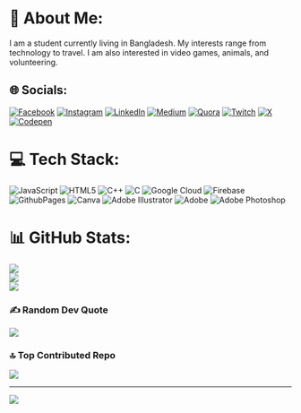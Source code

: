# 💫 About Me:
I am a student currently living in Bangladesh. My interests range from technology to travel. I am also interested in video games, animals, and volunteering.


## 🌐 Socials:
[![Facebook](https://img.shields.io/badge/Facebook-%231877F2.svg?logo=Facebook&logoColor=white)](https://facebook.com/samiulhassansamriddh0) [![Instagram](https://img.shields.io/badge/Instagram-%23E4405F.svg?logo=Instagram&logoColor=white)](https://instagram.com/samiulhassansamriddho) [![LinkedIn](https://img.shields.io/badge/LinkedIn-%230077B5.svg?logo=linkedin&logoColor=white)](https://linkedin.com/in/samiulhassansamriddho) [![Medium](https://img.shields.io/badge/Medium-12100E?logo=medium&logoColor=white)](https://medium.com/@samiulhassansamriddho) [![Quora](https://img.shields.io/badge/Quora-%23B92B27.svg?logo=Quora&logoColor=white)](https://quora.com/profile/samiulhassansamriddho) [![Twitch](https://img.shields.io/badge/Twitch-%239146FF.svg?logo=Twitch&logoColor=white)](https://twitch.tv/samiulhassansamriddho) [![X](https://img.shields.io/badge/X-black.svg?logo=X&logoColor=white)](https://x.com/samriddh0) [![Codepen](https://img.shields.io/badge/Codepen-000000?style=for-the-badge&logo=codepen&logoColor=white)](https://codepen.io/samiulhassansamriddho) 

# 💻 Tech Stack:
![JavaScript](https://img.shields.io/badge/javascript-%23323330.svg?style=for-the-badge&logo=javascript&logoColor=%23F7DF1E) ![HTML5](https://img.shields.io/badge/html5-%23E34F26.svg?style=for-the-badge&logo=html5&logoColor=white) ![C++](https://img.shields.io/badge/c++-%2300599C.svg?style=for-the-badge&logo=c%2B%2B&logoColor=white) ![C](https://img.shields.io/badge/c-%2300599C.svg?style=for-the-badge&logo=c&logoColor=white) ![Google Cloud](https://img.shields.io/badge/GoogleCloud-%234285F4.svg?style=for-the-badge&logo=google-cloud&logoColor=white) ![Firebase](https://img.shields.io/badge/firebase-%23039BE5.svg?style=for-the-badge&logo=firebase) ![GithubPages](https://img.shields.io/badge/github%20pages-121013?style=for-the-badge&logo=github&logoColor=white) ![Canva](https://img.shields.io/badge/Canva-%2300C4CC.svg?style=for-the-badge&logo=Canva&logoColor=white) ![Adobe Illustrator](https://img.shields.io/badge/adobe%20illustrator-%23FF9A00.svg?style=for-the-badge&logo=adobe%20illustrator&logoColor=white) ![Adobe](https://img.shields.io/badge/adobe-%23FF0000.svg?style=for-the-badge&logo=adobe&logoColor=white) ![Adobe Photoshop](https://img.shields.io/badge/adobe%20photoshop-%2331A8FF.svg?style=for-the-badge&logo=adobe%20photoshop&logoColor=white)
# 📊 GitHub Stats:
![](https://github-readme-stats.vercel.app/api?username=SamiulHassanSamriddho&theme=dark&hide_border=false&include_all_commits=false&count_private=false)<br/>
![](https://github-readme-streak-stats.herokuapp.com/?user=SamiulHassanSamriddho&theme=dark&hide_border=false)<br/>
![](https://github-readme-stats.vercel.app/api/top-langs/?username=SamiulHassanSamriddho&theme=dark&hide_border=false&include_all_commits=false&count_private=false&layout=compact)

### ✍️ Random Dev Quote
![](https://quotes-github-readme.vercel.app/api?type=horizontal&theme=dark)

### 🔝 Top Contributed Repo
![](https://github-contributor-stats.vercel.app/api?username=SamiulHassanSamriddho&limit=5&theme=transparent&combine_all_yearly_contributions=true)

---
[![](https://visitcount.itsvg.in/api?id=SamiulHassanSamriddho&icon=1&color=0)](https://visitcount.itsvg.in)

<!-- Proudly created with GPRM ( https://gprm.itsvg.in ) -->
